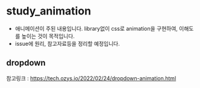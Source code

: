 # study_animation
- 애니메이션이 주된 내용입니다. library없이 css로 animation을 구현하여, 이해도를 높이는 것이 목적입니다.
- issue에 원리, 참고자료등을 정리할 예정입니다.

## dropdown
참고링크 : https://tech.ozys.io/2022/02/24/dropdown-animation.html
